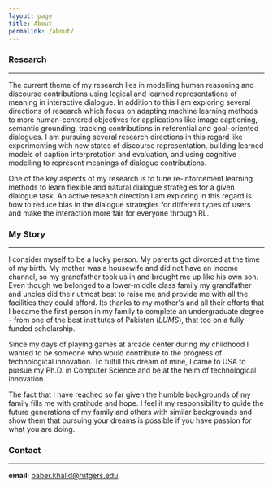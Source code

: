 ```yaml
---
layout: page
title: About
permalink: /about/
---
```

### Research
***
The current theme of my research lies in modelling human reasoning and discourse contributions using logical and learned representations of meaning in interactive dialogue. In addition to this I am exploring several directions of research which focus on adapting machine learning methods to more human-centered objectives for applications like image captioning, semantic grounding, tracking contributions in referential and goal-oriented dialogues. I am pursuing several research directions in this regard like experimenting with new states of discourse representation, building learned models of caption interpretation and evaluation, and using cognitive modelling to represent meanings of dialogue contributions.  

One of the key aspects of my research is to tune re-inforcement learning methods to learn flexible and natural dialogue strategies for a given dialogue task. An active reseach direction I am exploring in this regard is how to reduce bias in the dialogue strategies for different types of users and make the interaction more fair for everyone through RL.  
### My Story
***
I consider myself to be a lucky person. My parents got divorced at the time of my birth. My mother was a housewife and did not have an income channel, so my grandfather took us in and brought me up like his own son. Even though we belonged to a lower-middle class family my grandfather and uncles did their utmost best to raise me and provide me with all the facilities they could afford. Its thanks to my mother's and all their efforts that I became the first person in my family to complete an undergraduate degree - from one of the best institutes of Pakistan (*LUMS*), that too on a fully funded scholarship.  

Since my days of playing games at arcade center during my childhood I wanted to be someone who would contribute to the progress of technological innovation. To fulfill this dream of mine, I came to USA to pursue my Ph.D. in Computer Science and be at the helm of technological innovation.  

The fact that I have reached so far given the humble backgrounds of my family fills me with gratitude and hope. I feel it my responsibility to guide the future generations of my family and others with similar backgrounds and show them that pursuing your dreams is possible if you have passion for what you are doing.
### Contact
***
**email**: baber.khalid@rutgers.edu